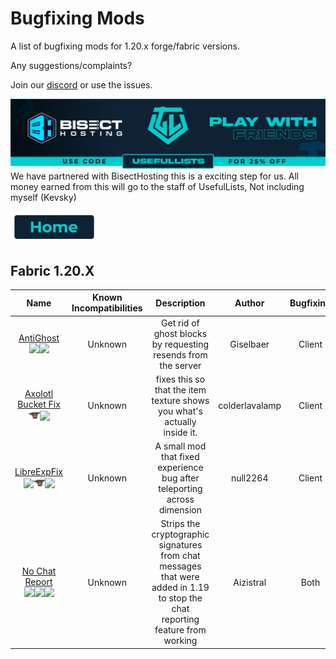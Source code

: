 # Bugfixing Mods

A list of bugfixing mods for 1.20.x forge/fabric versions.

Any suggestions/complaints?

Join our [discord](https://discord.gg/8nzHYhVUQS) or use the issues.

[<img src=/images/promo.png>](https://bisecthosting.com/UsefulLists)<br>We have partnered with BisectHosting this is a exciting step for us. All money earned from this will go to the staff of UsefulLists, Not including myself (Kevsky)

[<img src=/images/home.png width=140 height=50>](/README.md)

## Fabric 1.20.X

| Name | Known Incompatibilities | Description | Author | Bugfixing | [Label](/README.md#labels) |  License |
| :--: | :-------------------: | :-------: | :---: | :---: | :---: | :---: |
| [AntiGhost](https://modrinth.com/mod/antighost)<br>[<img src=/images/modrinth.ico height=18>](https://modrinth.com/mod/antighost)[<img src=/images/github.ico height=18>](https://github.com/gbl/AntiGhost) | Unknown | Get rid of ghost blocks by requesting resends from the server | Giselbaer | Client | none | [MIT](/licenses/Licenses.md#mit)
| [Axolotl Bucket Fix](https://www.curseforge.com/minecraft/mc-mods/axolotl-bucket-fix)<br>[<img src=/images/curseforge.png height=18>](https://www.curseforge.com/minecraft/mc-mods/axolotl-bucket-fix)[<img src=/images/github.ico height=18>](https://github.com/ColdLavaLamp/axolotl-bucket-fix) | Unknown | fixes this so that the item texture shows you what's actually inside it. | colderlavalamp | Client | none | [LGPL-3.0](/licenses/Licenses.md#lgpl-30)
| [LibreExpFix](https://modrinth.com/mod/libre-exp-fix)<br>[<img src=/images/modrinth.ico height=18>](https://modrinth.com/mod/libre-exp-fix)[<img src=/images/curseforge.png height=18>](https://www.curseforge.com/minecraft/mc-mods/libreexpfix)[<img src=/images/github.ico height=18>](https://github.com/null2264/LibreExpFix) | Unknown | A small mod that fixed experience bug after teleporting across dimension | null2264 | Client | none | [UNLICENSE](/licenses/Licenses.md#the-unlicense)
| [No Chat Report](https://www.curseforge.com/minecraft/mc-mods/no-chat-reports)<br>[<img src=/images/modrinth.ico height=18>](https://modrinth.com/mod/libre-exp-fix)[<img src=/images/github.ico height=18>](https://github.com/Aizistral-Studios/No-Chat-Reports)[<img src=/images/github.ico height=18>](https://gitlab.com/Aizistral-Studios/No-Chat-Reports) | Unknown | Strips the cryptographic signatures from chat messages that were added in 1.19 to stop the chat reporting feature from working | Aizistral | Both | None | [Custom](https://github.com/Aizistral-Studios/No-Chat-Reports/blob/1.19-Forge/LICENSE)
